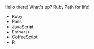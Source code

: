 Hello there! What's up?
Ruby Path for life!

* Ruby
* Rails
* JavaScript
* Ember.js
* CoffeeScript
* R
